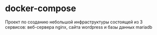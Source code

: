 # docker-compose
Проект по созданию небольшой инфраструктуры состоящей из 3 сервисов: веб-сервера nginx, сайта wordpress и базы данных mariadb
